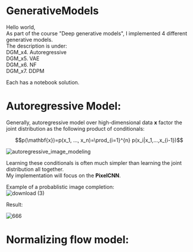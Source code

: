 # GenerativeModels  

Hello world,  
As part of the course "Deep generative models", I implemented 4 different generative models.    
The description is under:  
DGM_x4. Autoregressive   
DGM_x5. VAE    
DGM_x6. NF    
DGM_x7. DDPM    

Each has a notebook solution.  
  
  
# Autoregressive Model:   
Generally, autoregressive model over high-dimensional data $\mathbf{x}$ factor the joint distribution as the following product of conditionals:  
  
$$p(\mathbf{x})=p(x_1, ..., x_n)=\prod_{i=1}^{n} p(x_i|x_1,...,x_{i-1})$$     
  
![autoregressive_image_modeling](https://wiki.math.uwaterloo.ca/statwiki/images/thumb/5/5b/xi_img.png/500px-xi_img.png)  

  
Learning these conditionals is often much simpler than learning the joint distribution all together.  
My implementation will focus on the **PixelCNN**.  

Example of a probablistic image completion:    
![download (3)](https://github.com/user-attachments/assets/5a360286-7aeb-46c3-a17e-5e56a9fc0492)     

Result:
            
![666](https://github.com/user-attachments/assets/4e4c417b-6d6e-4b1d-8eaf-e23d54d21e9c)


# Normalizing flow model:   
